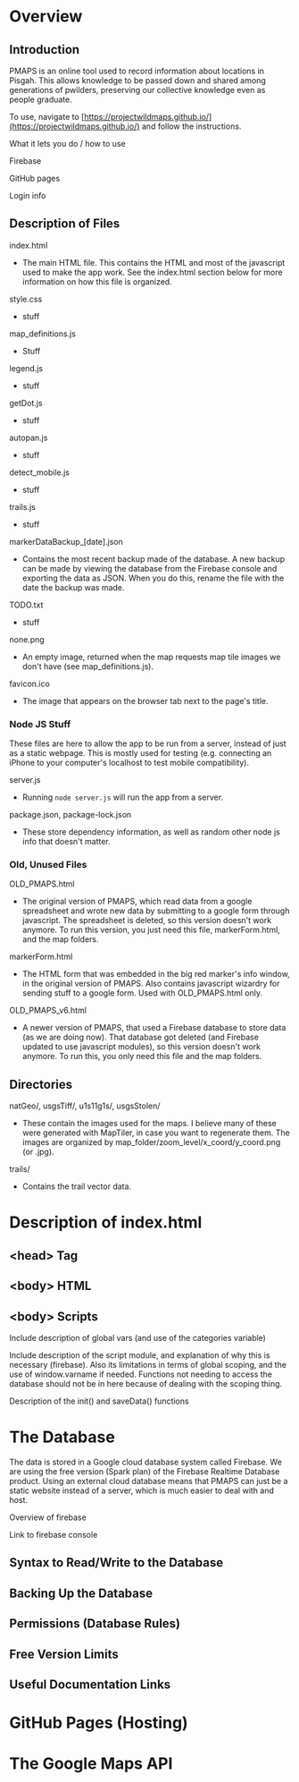 # Overview

## Introduction

PMAPS is an online tool used to record information about locations in Pisgah. This allows knowledge to be passed down and shared among generations of pwilders, preserving our collective knowledge even
as people graduate.

To use, navigate to [https://projectwildmaps.github.io/](https://projectwildmaps.github.io/) and follow the instructions.

What it lets you do / how to use

Firebase

GitHub pages

Login info

## Description of Files

index.html
* The main HTML file. This contains the HTML and most of the javascript used to make the app work.
See the index.html section below for more information on how this file is organized.

style.css
* stuff

map_definitions.js
* Stuff

legend.js
* stuff

getDot.js
* stuff

autopan.js
* stuff

detect_mobile.js
* stuff

trails.js
* stuff

markerDataBackup_\[date\].json
* Contains the most recent backup made of the database. A new backup can be made by viewing the database from the Firebase console and exporting the data as JSON. When you do this, rename the file with the date the backup was made.

TODO.txt
* stuff

none.png
* An empty image, returned when the map requests map tile images we don't have (see map_definitions.js).

favicon.ico
* The image that appears on the browser tab next to the page's title.

### Node JS Stuff
These files are here to allow the app to be run from a server, instead of just as a static webpage.
This is mostly used for testing (e.g. connecting an iPhone to your computer's localhost to test mobile compatibility).

server.js
* Running `node server.js` will run the app from a server.

package.json, package-lock.json
* These store dependency information, as well as random other node js info that doesn't matter.

### Old, Unused Files

OLD_PMAPS.html
* The original version of PMAPS, which read data from a google spreadsheet and wrote new data by submitting to a google form through javascript. The spreadsheet is deleted, so this version doesn't work anymore. To run this version, you just need this file, markerForm.html, and the map folders.

markerForm.html
* The HTML form that was embedded in the big red marker's info window, in the original version of PMAPS. Also contains javascript wizardry for sending stuff to a google form. Used with OLD_PMAPS.html only.

OLD_PMAPS_v6.html
* A newer version of PMAPS, that used a Firebase database to store data (as we are doing now). That database got deleted (and Firebase updated to use javascript modules), so this version doesn't work anymore. To run this, you only need this file and the map folders.

## Directories

natGeo/, usgsTiff/, u1s11g1s/, usgsStolen/
* These contain the images used for the maps. I believe many of these were generated with MapTiler, in case you want to regenerate them. The images are organized by map_folder/zoom_level/x_coord/y_coord.png (or .jpg).

trails/
* Contains the trail vector data.



# Description of index.html

## \<head\> Tag

## \<body\> HTML

## \<body\> Scripts

Include description of global vars (and use of the categories variable)

Include description of the script module, and explanation of why this is necessary (firebase). Also its limitations in terms of global scoping, and the use of window.varname if needed. Functions not needing to access the database should not be in here because of dealing with the scoping thing.

Description of the init() and saveData() functions




# The Database

The data is stored in a Google cloud database system called Firebase. We are using the free version (Spark plan) of the Firebase Realtime Database product. Using an external cloud database means that PMAPS can just be a static website instead of a server, which is much easier to deal with and host.

Overview of firebase

Link to firebase console

## Syntax to Read/Write to the Database

## Backing Up the Database

## Permissions (Database Rules)

## Free Version Limits

## Useful Documentation Links


# GitHub Pages (Hosting)


# The Google Maps API
